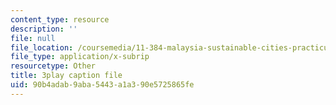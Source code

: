 ```yaml
---
content_type: resource
description: ''
file: null
file_location: /coursemedia/11-384-malaysia-sustainable-cities-practicum-spring-2018/90b4adab9aba5443a1a390e5725865fe_b-PoEwPoRe8.vtt
file_type: application/x-subrip
resourcetype: Other
title: 3play caption file
uid: 90b4adab-9aba-5443-a1a3-90e5725865fe
---
```

